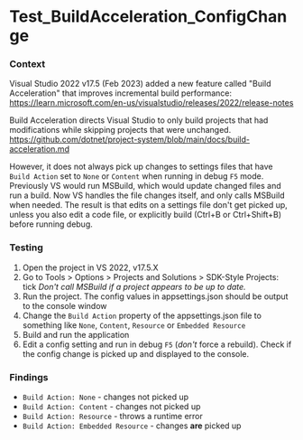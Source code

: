 # Test_BuildAcceleration_ConfigChange
### Context
Visual Studio 2022 v17.5 (Feb 2023) added a new feature called "Build Acceleration" that improves incremental build performance: https://learn.microsoft.com/en-us/visualstudio/releases/2022/release-notes

Build Acceleration directs Visual Studio to only build projects that had modifications while skipping projects that were unchanged. https://github.com/dotnet/project-system/blob/main/docs/build-acceleration.md

However, it does not always pick up changes to settings files that have `Build Action` set to `None` or `Content` when running in debug `F5` mode.
Previously VS would run MSBuild, which would update changed files and run a build. Now VS handles the file changes itself, and only calls MSBuild 
when needed. The result is that edits on a settings file don't get picked up, unless you also edit a code file, or explicitly build 
(Ctrl+B or Ctrl+Shift+B) before running debug.

### Testing
1. Open the project in VS 2022, v17.5.X
2. Go to Tools > Options > Projects and Solutions > SDK-Style Projects: tick _Don't call MSBuild if a project appears to be up to date._
2. Run the project. The config values in appsettings.json should be output to the console window
2. Change the `Build Action` property of the appsettings.json file to something like `None`, `Content`, `Resource` or `Embedded Resource`
3. Build and run the application
4. Edit a config setting and run in debug `F5` (_don't_ force a rebuild). Check if the config change is picked up and displayed to the console.

### Findings
- `Build Action: None` - changes not picked up
- `Build Action: Content` - changes not picked up
- `Build Action: Resource` - throws a runtime error
- `Build Action: Embedded Resource` - changes **are** picked up
